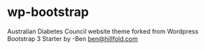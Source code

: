 wp-bootstrap
============

Australian Diabetes Council website theme forked from Wordpress Bootstrap 3 Starter by -Ben ben@hillfold.com


